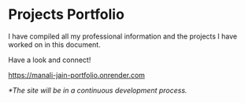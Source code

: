 # Projects Portfolio

I have compiled all my professional information and the projects I have worked on in this document.

Have a look and connect!

https://manali-jain-portfolio.onrender.com

_*The site will be in a continuous development process._
